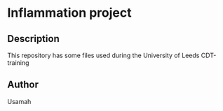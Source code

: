 # Inflammation project

## Description

This repository has some files used during the University of Leeds CDT-training

## Author

Usamah
